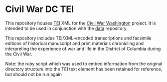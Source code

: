 # Civil War DC TEI

This repository houses [TEI](http://www.tei-c.org/index.xml) XML for the [Civil War Washington](http://civilwardc.org/) project.  It is intended to be used in conjunction with the [data](https://github.com/CDRH/data) repository.

This repository includes TEI/XML-encoded transcriptions and facsimile editions of historical manuscript and print materials chronicling and interpreting the experience of war and life in the District of Columbia during the Civil War.

Note: the ruby script which was used to embed information from the original directory structure into the TEI text element has been retained for reference, but should not be run again
